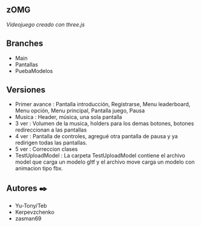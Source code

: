 ## zOMG

_Videojuego creado con three.js_

## Branches 

* Main
* Pantallas
* PuebaModelos


## Versiones

* Primer avance : Pantalla introducción, Registrarse, Menu leaderboard, Menu opción, Menu principal, Pantalla juego, Pausa
* Musica : Header, música, una sola pantalla
* 3 ver : Volumen de la musica, holders para los demas botones, botones redireccionan a las pantallas
* 4 ver : Pantalla de controles, agregué otra pantalla de pausa y ya redirigen todas las pantallas.
* 5 ver : Correccion clases
* TestUploadModel : La carpeta TestUploadModel contiene el archivo model que carga un modelo gltf y el archivo move carga un modelo con animacion tipo fbx.

## Autores ✒️

* Yu-Tony/Teb
* Kerpevzchenko
* zasman69


